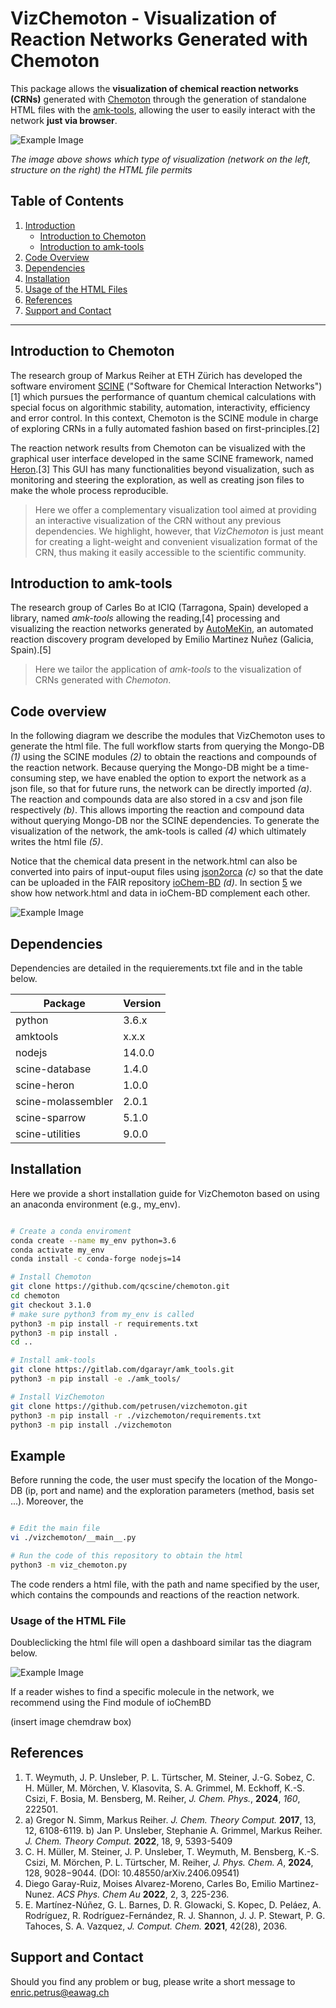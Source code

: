 # VizChemoton - Visualization of Reaction Networks Generated with Chemoton

This package allows the **visualization of chemical reaction networks (CRNs)** generated with [Chemoton](https://github.com/qcscine/chemoton) 
through the generation of standalone HTML files with the [amk-tools](https://github.com/dgarayr/amk_tools), allowing the user to easily interact 
with the network **just via browser**.


![Example Image](./docs/example_crn_html.png)

*The image above shows which type of visualization (network on the left, structure on 
the right) the HTML file permits*


## Table of Contents

1. [Introduction](#introduction)
   - [Introduction to Chemoton](#introduction-to-chemoton)
   - [Introduction to amk-tools](#introduction-to-amk-tools)
2. [Code Overview](#code-overview)
3. [Dependencies](#dependencies)
4. [Installation](#installation)
5. [Usage of the HTML Files](#usage-of-the-html-files)
6. [References](#references)
7. [Support and Contact](support-and-contact)

---

## Introduction to Chemoton

The research group of Markus Reiher at ETH Zürich has developed the software enviroment [SCINE](https://github.com/qcscine) ("Software for Chemical Interaction Networks")[1] which pursues the performance of quantum chemical calculations with special focus on algorithmic stability, automation, interactivity, efficiency and error control. In this context, Chemoton is the SCINE module in charge of exploring CRNs in a fully automated fashion based on first-principles.[2] 

The reaction network results from Chemoton can be visualized with the graphical user interface developed in the same SCINE framework, named [Heron](https://github.com/qcscine/heron).[3] This GUI has many functionalities beyond visualization, such as monitoring and steering the exploration, as well as creating json files to make the whole process reproducible. 

> Here we offer a complementary visualization tool aimed at providing an interactive visualization of the CRN without any previous dependencies. We highlight, however, that *VizChemoton* is just meant for creating a light-weight and convenient visualization format of the CRN, thus making it easily accessible to the scientific community.     


## Introduction to amk-tools

The research group of Carles Bo at ICIQ (Tarragona, Spain) developed a library, named *amk-tools* allowing the reading,[4] processing and visualizing the reaction networks generated by [AutoMeKin](https://github.com/emartineznunez/AutoMeKin), an automated reaction discovery program developed by Emilio Martinez Nuñez (Galicia, Spain).[5] 


> Here we tailor the application of *amk-tools* to the visualization of CRNs generated with *Chemoton*. 


## Code overview

In the following diagram we describe the modules that VizChemoton
uses to generate the html file.
The full workflow starts from querying the Mongo-DB *(1)* using the SCINE modules *(2)* to obtain the reactions
and compounds of the reaction network. Because querying the Mongo-DB might be a time-consuming step, we 
have enabled the option to export the network as a json file, so that for future runs, the network can 
be directly imported *(a)*. The reaction and compounds data are also stored in a csv and json file respectively 
*(b)*. This allows importing the reaction and compound data without querying Mongo-DB nor the 
SCINE dependencies. To generate the visualization of the network, the amk-tools is called *(4)* which ultimately
writes the html file *(5)*.

Notice that the chemical data present in the network.html can also be converted into pairs of input-ouput files
using [json2orca](https://github.com/gruberlopez/json2orca) *(c)* so that the date can be uploaded in the FAIR repository
[ioChem-BD](https://www.iochem-bd.org/) *(d)*. In section [5](#references) we show how network.html and data in 
ioChem-BD complement each other.

![Example Image](./docs/vizchemoton_architecture.png)

## Dependencies

Dependencies are detailed in the requierements.txt file and in the table below.

| Package              | Version |
|----------------------|---------|
| python               | 3.6.x   |
| amktools             | x.x.x   |
| nodejs               | 14.0.0  |
| scine-database       | 1.4.0   |
| scine-heron          | 1.0.0   |
| scine-molassembler   | 2.0.1   |
| scine-sparrow        | 5.1.0   |
| scine-utilities      | 9.0.0   |


## Installation 

Here we provide a short installation guide for VizChemoton based on using an anaconda environment (e.g., my_env).

```bash

# Create a conda enviroment
conda create --name my_env python=3.6
conda activate my_env
conda install -c conda-forge nodejs=14

# Install Chemoton
git clone https://github.com/qcscine/chemoton.git
cd chemoton
git checkout 3.1.0
# make sure python3 from my_env is called
python3 -m pip install -r requirements.txt
python3 -m pip install .
cd ..

# Install amk-tools
git clone https://gitlab.com/dgarayr/amk_tools.git
python3 -m pip install -e ./amk_tools/

# Install VizChemoton
git clone https://github.com/petrusen/vizchemoton.git
python3 -m pip install -r ./vizchemoton/requirements.txt
python3 -m pip install ./vizchemoton

```

## Example

Before running the code, the user must specify the location of the Mongo-DB (ip, port and name) and 
the exploration parameters (method, basis set ...). Moreover, the 

```bash

# Edit the main file
vi ./vizchemoton/__main__.py

# Run the code of this repository to obtain the html
python3 -m viz_chemoton.py 

```

The code renders a html file, with the path and name specified by the user, which contains the compounds and 
reactions of the reaction network. 

### Usage of the HTML File

Doubleclicking the html file will open a dashboard similar tas the diagram below. 

![Example Image](./docs/html_manual.png)

If a reader wishes to find a specific molecule in the network, we recommend using the Find module of 
ioChemBD

(insert image chemdraw box)

## References

1. T. Weymuth, J. P. Unsleber, P. L. Türtscher, M. Steiner, J.-G. Sobez, C. H. Müller, M. Mörchen,
V. Klasovita, S. A. Grimmel, M. Eckhoff, K.-S. Csizi, F. Bosia, M. Bensberg, M. Reiher, *J. Chem. Phys.*, **2024**, *160*, 222501.
2. a) Gregor N. Simm, Markus Reiher. *J. Chem. Theory Comput.* **2017**, 13, 12, 6108-6119.  b) Jan P. Unsleber, Stephanie A. Grimmel, Markus Reiher. *J. Chem. Theory Comput.* **2022**, 18, 9, 5393-5409
3. C. H. Müller, M. Steiner, J. P. Unsleber, T. Weymuth, M. Bensberg, K.-S. Csizi, M. Mörchen, P. L. Türtscher, M. Reiher, *J. Phys. Chem. A*, **2024**, 128, 9028−9044.
(DOI: 10.48550/arXiv.2406.09541)
4. Diego Garay-Ruiz, Moises Alvarez-Moreno, Carles Bo, Emilio Martinez-Nunez. *ACS Phys. Chem Au* **2022**, 2, 3, 225-236.
5. E. Martínez-Núñez, G. L. Barnes, D. R. Glowacki, S. Kopec, D. Peláez, A. Rodríguez, R. Rodríguez-Fernández, R. J. Shannon, J. J. P. Stewart, P. G. Tahoces, S. A. Vazquez, *J. Comput. Chem.* **2021**, 42(28), 2036.

## Support and Contact

Should you find any problem or bug, please write a short message
to [enric.petrus@eawag.ch](enric.petrus@eawag.ch) 